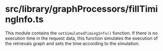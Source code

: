 src/library/graphProcessors/fillTimingInfo.ts
===
This module contains the `setSimulatedTimingInfo()` function. If there is no execution time in the request data, this
function simulates the execution of the retrievals graph and sets the time according to the simulation.